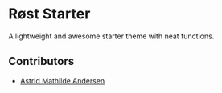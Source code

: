 # Røst Starter
A lightweight and awesome starter theme with neat functions.

## Contributors
* [Astrid Mathilde Andersen](https://astridandersen.no)